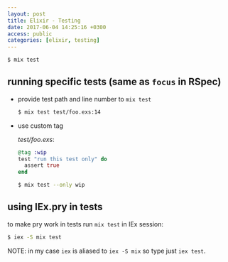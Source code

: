 ```yaml
---
layout: post
title: Elixir - Testing
date: 2017-06-04 14:25:16 +0300
access: public
categories: [elixir, testing]
---
```


<!-- more -->

```sh
$ mix test
```

## running specific tests (same as `focus` in RSpec)

- provide test path and line number to `mix test`

  ```sh
  $ mix test test/foo.exs:14
  ```

- use custom tag

  _test/foo.exs_:

  ```elixir
  @tag :wip
  test "run this test only" do
    assert true
  end
  ```

  ```sh
  $ mix test --only wip
  ```

## using IEx.pry in tests

to make pry work in tests run `mix test` in IEx session:

```sh
$ iex -S mix test
```

NOTE: in my case `iex` is aliased to `iex -S mix` so type just `iex test`.
